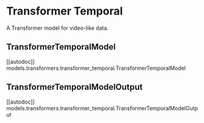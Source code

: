 <!--Copyright 2023 The HuggingFace Team. All rights reserved.

Licensed under the Apache License, Version 2.0 (the "License"); you may not use this file except in compliance with
the License. You may obtain a copy of the License at

http://www.apache.org/licenses/LICENSE-2.0

Unless required by applicable law or agreed to in writing, software distributed under the License is distributed on
an "AS IS" BASIS, WITHOUT WARRANTIES OR CONDITIONS OF ANY KIND, either express or implied. See the License for the
specific language governing permissions and limitations under the License.
-->

# Transformer Temporal

A Transformer model for video-like data.

## TransformerTemporalModel

[[autodoc]] models.transformers.transformer_temporal.TransformerTemporalModel

## TransformerTemporalModelOutput

[[autodoc]] models.transformers.transformer_temporal.TransformerTemporalModelOutput
